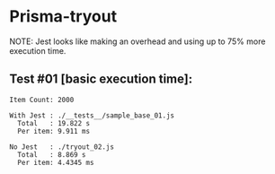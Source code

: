 # Prisma-tryout

NOTE: Jest looks like making an overhead and using up to 75% more execution time.

## Test #01 [basic execution time]:

    Item Count: 2000

    With Jest : ./__tests__/sample_base_01.js
      Total   : 19.822 s
      Per item: 9.911 ms

    No Jest   : ./tryout_02.js
      Total   : 8.869 s
      Per item: 4.4345 ms

#
